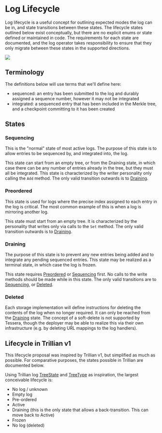 # Log Lifecycle

Log lifecycle is a useful concept for outlining expected modes the log can be in, and state transitions between these states.
The lifecycle states outlined below exist conceptually, but there are no explicit enums or state defined or maintained in code.
The requirements for each state are documented, and the log operator takes responsibility to ensure that they only migrate between these states in the supported directions.

[![](https://mermaid.ink/img/pako:eNqFUD1rAzEM_StGYzkvHV3odGMKodkSdzC2cjE9y4kiF0LIf6_P1_QoFKJJ70s27wo-BwQDWmtLEmVEo1Zxj_7iR7TU6LM4wT66gV3SX8-WVJ0QGb3ETGr1_mJpJndPH0rrV7XBU0HykYa__Joxc0DGMCWatlDN0bOL9Ju7o3-PLvhRsscRZXqzKTNoQv2XJeggIScXQ-3hOpksyAETWjB1DY4_LVi6VZ8rkjcX8mCEC3bAuQwHMHs3nisqx7AUdbdgiJL5bW65ld3B0dE25_QTvH0DWex-jw?type=png)](https://mermaid.live/edit#pako:eNqFUD1rAzEM_StGYzkvHV3odGMKodkSdzC2cjE9y4kiF0LIf6_P1_QoFKJJ70s27wo-BwQDWmtLEmVEo1Zxj_7iR7TU6LM4wT66gV3SX8-WVJ0QGb3ETGr1_mJpJndPH0rrV7XBU0HykYa__Joxc0DGMCWatlDN0bOL9Ju7o3-PLvhRsscRZXqzKTNoQv2XJeggIScXQ-3hOpksyAETWjB1DY4_LVi6VZ8rkjcX8mCEC3bAuQwHMHs3nisqx7AUdbdgiJL5bW65ld3B0dE25_QTvH0DWex-jw)

## Terminology

The definitions below will use terms that we'll define here:
 - sequenced: an entry has been submitted to the log and durably assigned a sequence number, however it may not be integrated
 - integrated: a sequenced entry that has been included in the Merkle tree, and a checkpoint committing to it has been created

## States

### Sequencing

This is the "normal" state of most active logs.
The purpose of this state is to allow entries to be sequenced by, and integrated into, the log.

This state can start from an empty tree, or from the Draining state, in which case there can be any number of entries already in the tree, but they must all be integrated.
This state is characterized by the writer personality only calling the `Add` method.
The only valid transition outwards is to [Draining](#Draining).

### Preordered

This state is used for logs where the precise index assigned to each entry in the log is critical.
The most common example of this is when a log is mirroring another log.

This state must start from an empty tree.
It is characterized by the personality that writes only via calls to the `Set` method.
The only valid transition outwards is to [Draining](#Draining).

### Draining

The purpose of this state is to prevent any new entries being added and to integrate any pending sequenced entries.
This state may be realized as a terminal state, in which case the log is frozen.

This state requires [Preordered](#Preordered) or [Sequencing](#Sequencing) first.
No calls to the write methods should be made while in this state.
The only valid transitions are to [Sequencing](#Sequencing), or [Deleted](#Deleted).

### Deleted

Each storage implementation will define instructions for deleting the contents of the log when no longer required.
It can only be reached from the [Draining](#Draining) state.
The concept of a soft-delete is not supported by Tessera, though the deployer may be able to realize this via their own infrastructure (e.g. by deleting URL mappings to the log handlers).

## Lifecycle in Trillian v1

This lifecycle proposal was inspired by Trillian v1, but simplified as much as possible.
For comparative purposes, the states possible in Trillian are documented below.

Using Trillian log [TreeState](https://github.com/google/trillian/blob/master/trillian.proto#L66) and [TreeType](https://github.com/google/trillian/blob/master/trillian.proto#L92) as inspiration, the largest conceivable lifecycle is:
 - No log / unknown
 - Empty log
 - Pre-ordered
 - Active
 - Draining (this is the only state that allows a back-transition. This can move back to Active)
 - Frozen
 - No log (deleted)

